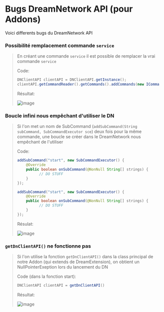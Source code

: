 # Bugs DreamNetwork API (pour Addons)
Voici differents bugs du DreamNetwork API

### Possibilité remplacement commande `service`

> En créant une commande `service` il est possible de remplacer la vrai commande `service`
> 
> Code:
> ```java
> DNClientAPI clientAPI = DNClientAPI.getInstance();
> clientAPI.getCommandReader().getCommands().addCommands(new ICommand("service"));
> ```
> 
> Résultat:
> 
> ![image](https://user-images.githubusercontent.com/48529276/178573353-fb96357c-4251-451f-895c-0e0a2de1b854.png)

### Boucle infini nous empêchant d'utiliser le DN
> Si l'on met un nom de SubCommand (`addSubCommand(String subCommand, SubCommandExecutor sce`) deux fois pour la même commande, une boucle se créer dans le DreamNetwork nous empêchant de l'utiliser
>
> Code:
> ```java
> addSubCommand("start", new SubCommandExecutor() {
>     @Override
>     public boolean onSubCommand(@NonNull String[] strings) {
>           // DO STUFF
>     }
> });
>
> addSubCommand("start", new SubCommandExecutor() {
>     @Override
>     public boolean onSubCommand(@NonNull String[] strings) {
>           // DO STUFF
>     }
> });
> ```
>
> Résulat:
> 
> ![image](https://user-images.githubusercontent.com/48529276/178577723-d2d608a3-2501-4cad-932f-122bb6a90bca.png)

### `getDnClientAPI()` ne fonctionne pas
> Si l'on utilise la fonction `getDnClientAPI()` dans la class principal de notre Addon (qui extends de DreamExtension), on obtient un NullPointerExeption lors du lancement du DN
>
> Code (dans la fonction start):
> ```java
> DNClientAPI clientAPI = getDnClientAPI()
> ```
>
> Résultat:
> 
> ![image](https://user-images.githubusercontent.com/48529276/178592620-3a078066-9e65-4dae-9f6c-a95be40cc275.png)
